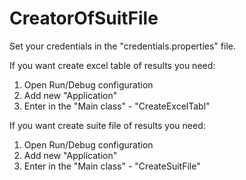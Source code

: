 # CreatorOfSuitFile

Set your credentials in the "credentials.properties" file.

If you want create excel table of results you need:
1) Open Run/Debug configuration
2) Add new "Application"
3) Enter in the "Main class" - "CreateExcelTabl"

If you want create suite file of results you need:
1) Open Run/Debug configuration
2) Add new "Application"
3) Enter in the "Main class" - "CreateSuitFile"
